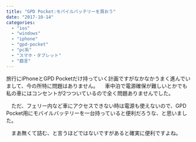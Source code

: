 ```yaml
---
title: "GPD Pocket:モバイルバッテリーを買おう"
date: "2017-10-14"
categories: 
  - "ios"
  - "windows"
  - "iphone"
  - "gpd-pocket"
  - "pc系"
  - "スマホ・タブレット"
  - "戯言"
---
```


旅行にiPhoneとGPD Pocketだけ持っていく計画ですがなかなかうまく進んでいまして、今の所特に問題はありません。 　車中泊で電源確保が難しいとかでも私の車にはコンセントが2つついているので全く問題ありませんでした。

　ただ、フェリー内など車にアクセスできない時は電源も使えないので、GPD Pocket用にモバイルバッテリーを一台持っていると便利だろうな、と思いました。

　まあ無くて詰む、と言うほどではないですがあると確実に便利ですよね。
